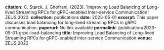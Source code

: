 **citation:** C. Starck, J. Ghofrani, (2023). 'Improving Load Balancing of Long-lived Streaming RPCs for gRPC-enabled Inter-service Communication.' ZEUS 2023.
**collection:** publications
**date:** 2023-05-01
**excerpt:** This paper discusses load balancing for long-lived streaming RPCs in gRPC communication.
**paperurl:** No link available
**permalink:** /publication/2023-05-01-grpc-load-balancing
**title:** Improving Load Balancing of Long-lived Streaming RPCs for gRPC-enabled Inter-service Communication
**venue:** ZEUS 2023
